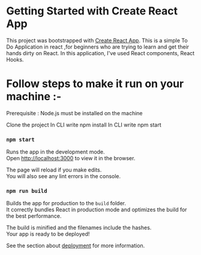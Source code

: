 # Getting Started with Create React App

This project was bootstrapped with [Create React App](https://github.com/facebook/create-react-app).
This is a simple To Do Application in react ,for beginners who are trying to learn and get their hands dirty on React.
In this application, I've used React components, React Hooks.

# Follow steps to make it run on your machine :-
Prerequisite : Node.js must be installed on the machine

Clone the project
In CLI write npm install
In CLI write npm start

### `npm start`

Runs the app in the development mode.\
Open [http://localhost:3000](http://localhost:3000) to view it in the browser.

The page will reload if you make edits.\
You will also see any lint errors in the console.

### `npm run build`

Builds the app for production to the `build` folder.\
It correctly bundles React in production mode and optimizes the build for the best performance.

The build is minified and the filenames include the hashes.\
Your app is ready to be deployed!

See the section about [deployment](https://facebook.github.io/create-react-app/docs/deployment) for more information.

